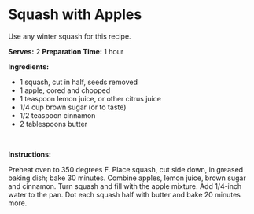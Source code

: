 Squash with Apples
==================

Use any winter squash for this recipe.

**Serves:** 2
 **Preparation Time:** 1 hour

**Ingredients:**

-   1 squash, cut in half, seeds removed
-   1 apple, cored and chopped
-   1 teaspoon lemon juice, or other citrus juice
-   1/4 cup brown sugar (or to taste)
-   1/2 teaspoon cinnamon
-   2 tablespoons butter

 

**Instructions:**

Preheat oven to 350 degrees F. Place squash, cut side down, in greased baking dish; bake 30 minutes. Combine apples, lemon juice, brown sugar and cinnamon. Turn squash and fill with the apple mixture. Add 1/4-inch water to the pan. Dot each squash half with butter and bake 20 minutes more.
